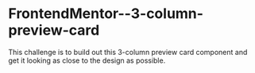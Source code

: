 # FrontendMentor--3-column-preview-card
This challenge is to build out this 3-column preview card component and get it looking as close to the design as possible.
